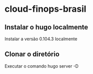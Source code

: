 # cloud-finops-brasil

## Instalar o hugo localmente 

Instalar a versão 0.104.3 localmente

## Clonar o diretório

Executar o comando hugo server -D



 
